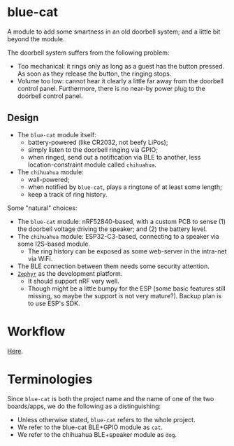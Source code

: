 # blue-cat
A module to add some smartness in an old doorbell system; and a little bit beyond the module.

The doorbell system suffers from the following problem:
* Too mechanical: it rings only as long as a guest has the button pressed. As soon as they release the button, the ringing stops.
* Volume too low: cannot hear it clearly a little far away from the doorbell control panel.
Furthermore, there is no near-by power plug to the doorbell control panel.

## Design
* The `blue-cat` module itself:
  - battery-powered (like CR2032, not beefy LiPos);
  - simply listen to the doorbell ringing via GPIO;
  - when ringed, send out a notification via BLE to another, less location-constraint module called `chihuahua`.
* The `chihuahua` module:
  - wall-powered;
  - when notified by `blue-cat`, plays a ringtone of at least some length;
  - keep a track of ring history.

 Some "natural" choices:
 * The `blue-cat` module: nRF52840-based, with a custom PCB to sense (1) the doorbell voltage driving the speaker; and (2) the battery level.
 * The `chihuahua` module: ESP32-C3-based, connecting to a speaker via some I2S-based module.
   - The ring history can be exposed as some web-server in the intra-net via WiFi.
 * The BLE connection between them needs some security attention.
 * [`Zephyr`](https://github.com/zephyrproject-rtos/zephyr) as the development platform.
   - It should support nRF very well.
   - Though might be a little bumpy for the ESP (some basic features still missing, so maybe the support is not very mature?). Backup plan is to use ESP's SDK.

# Workflow
[Here](docs/workflow.md).

# Terminologies
Since `blue-cat` is both the project name and the name of one of the two boards/apps, we do the following as a distinguishing:
* Unless otherwise stated, `blue-cat` refers to the whole project.
* We refer to the blue-cat BLE+GPIO module as `cat`.
* We refer to the chihuahua BLE+speaker module as `dog`.
